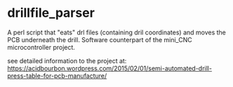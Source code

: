 # drillfile_parser
A perl script that "eats" drl files (containing dril coordinates) and moves the PCB underneath the drill. Software counterpart of the mini_CNC microcontroller project.

see detailed information to the project at:
https://acidbourbon.wordpress.com/2015/02/01/semi-automated-drill-press-table-for-pcb-manufacture/
